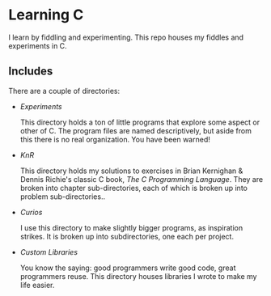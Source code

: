 Learning C
==========

I learn by fiddling and experimenting. This repo houses my fiddles and experiments in C.

Includes
--------

There are a couple of directories:

*	_Experiments_

	This directory holds a ton of little programs that explore some aspect or other of C. The program files are named descriptively, but aside from this there is no real organization. You have been warned!
*	_KnR_

	This directory holds my solutions to exercises in Brian Kernighan & Dennis Richie's classic C book, _The C Programming Language_. They are broken into chapter sub-directories, each of which is broken up into problem sub-directories..
*	_Curios_

	I use this directory to make slightly bigger programs, as inspiration strikes. It is broken up into subdirectories, one each per project.
*	_Custom Libraries_

	You know the saying: good programmers write good code, great programmers reuse. This directory houses libraries I wrote to make my life easier.
